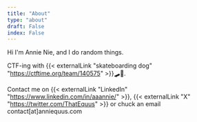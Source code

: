 ```yaml
---
title: "About"
type: "about"
draft: False
index: False
---
```


Hi I'm Annie Nie, and I do random things.

CTF-ing with {{< externalLink "skateboarding dog" "https://ctftime.org/team/140575" >}}🛹🐶.

Contact me on {{< externalLink "LinkedIn" "https://www.linkedin.com/in/aaannie/" >}}, {{< externalLink "X" "https://twitter.com/ThatEquus" >}} or chuck an email contact[at]anniequus.com